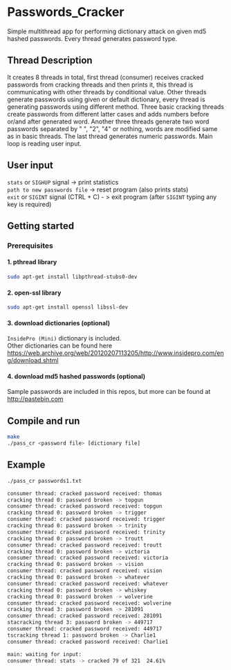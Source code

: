 # Passwords_Cracker
  Simple multithread app for performing dictionary attack on given md5 hashed passwords. Every thread generates password type.
  
## Thread Description
It creates 8 threads in total, first thread (consumer) receives cracked passwords from cracking threads and then prints it,
this thread is communicating with other threads by conditional value. Other threads generate passwords using given or default
dictionary, every thread is generating passwords using different method. Three basic cracking threads create passwords from different latter cases and adds
numbers before or/and after generated word. Another three threads generate two word passwords separated by " ", "2", "4" or nothing,
words are modified same as in basic threads. The last thread generates numeric passwords. Main loop is reading user input.

## User input
`stats` or `SIGHUP` signal -> print statistics  
`path to new passwords file` -> reset program (also prints stats)  
`exit` or `SIGINT` signal (CTRL + C) - > exit program (after `SIGINT` typing any key is required)  


## Getting started
### Prerequisites
#### 1. pthread library
```bash
sudo apt-get install libpthread-stubs0-dev
```
#### 2. open-ssl library
```bash
sudo apt-get install openssl libssl-dev
```
#### 3. download dictionaries (optional)  
   `InsidePro (Mini)` dictionary is included.  
   Other dictionaries can be found here https://web.archive.org/web/20120207113205/http://www.insidepro.com/eng/download.shtml
   
#### 4. download md5 hashed passwords (optional)
  Sample passwords are included in this repos, but more can be found at http://pastebin.com
   
## Compile and run
```bash
make
./pass_cr <password file> [dictionary file]
```

## Example
```bash
./pass_cr passwords1.txt

consumer thread: cracked password received: thomas
cracking thread 0: password broken -> topgun
consumer thread: cracked password received: topgun
cracking thread 0: password broken -> trigger
consumer thread: cracked password received: trigger
cracking thread 0: password broken -> trinity
consumer thread: cracked password received: trinity
cracking thread 0: password broken -> troutt
consumer thread: cracked password received: troutt
cracking thread 0: password broken -> victoria
consumer thread: cracked password received: victoria
cracking thread 0: password broken -> vision
consumer thread: cracked password received: vision
cracking thread 0: password broken -> whatever
consumer thread: cracked password received: whatever
cracking thread 0: password broken -> whiskey
cracking thread 0: password broken -> wolverine
consumer thread: cracked password received: wolverine
cracking thread 3: password broken -> 281091
consumer thread: cracked password received: 281091
stacracking thread 3: password broken -> 449717
consumer thread: cracked password received: 449717
tscracking thread 1: password broken -> Charlie1
consumer thread: cracked password received: Charlie1

main: waiting for input:
consumer thread: stats -> cracked 79 of 321  24.61%
```
